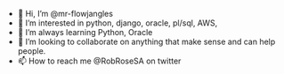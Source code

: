 - 👋 Hi, I’m @mr-flowjangles
- 👀 I’m interested in python, django, oracle, pl/sql, AWS, 
- 🌱 I’m always learning Python, Oracle
- 💞️ I’m looking to collaborate on anything that make sense and can help people.  
- 📫 How to reach me @RobRoseSA on twitter

<!---
mr-flowjangles/mr-flowjangles is a ✨ special ✨ repository because its `README.md` (this file) appears on your GitHub profile.
You can click the Preview link to take a look at your changes.
--->
